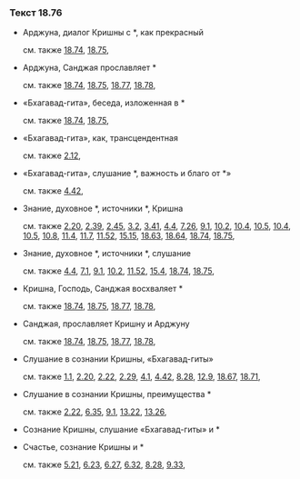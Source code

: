 ### Текст 18.76
	
- Арджуна, диалог Кришны с \*, как прекрасный

	см. также  [18.74](../18/1874.md),  [18.75](../18/1875.md), 
	
- Арджуна, Санджая прославляет \*

	см. также  [18.74](../18/1874.md),  [18.75](../18/1875.md),  [18.77](../18/1877.md),  [18.78](../18/1878.md), 
	
- «Бхагавад-гита», беседа, изложенная в \*

	см. также  [18.74](../18/1874.md),  [18.75](../18/1875.md), 
	
- «Бхагавад-гита», как, трансцендентная

	см. также  [2.12](../02/0212.md), 
	
- «Бхагавад-гита», слушание \*, важность и благо от \*»

	см. также  [4.42](../04/0442.md), 
	
- Знание, духовное \*, источники \*, Кришна

	см. также  [2.20](../02/0220.md),  [2.39](../02/0239.md),  [2.45](../02/0245.md),  [3.2](../03/0302.md),  [3.41](../03/0341.md),  [4.4](../04/0404.md),  [7.26](../07/0726.md),  [9.1](../09/0901.md),  [10.2](../10/1002.md),  [10.4](../10/1004.md),  [10.5](../10/1005.md),  [10.4](../10/1004.md),  [10.5](../10/1005.md),  [10.8](../10/1008.md),  [11.4](../11/1104.md),  [11.7](../11/1107.md),  [11.52](../11/1152.md),  [15.15](../15/1515.md),  [18.63](../18/1863.md),  [18.64](../18/1864.md),  [18.74](../18/1874.md),  [18.75](../18/1875.md), 
	
- Знание, духовное \*, источники \*, слушание

	см. также  [4.4](../04/0404.md),  [7.1](../07/0701.md),  [9.1](../09/0901.md),  [10.2](../10/1002.md),  [11.52](../11/1152.md),  [15.4](../15/1504.md),  [18.74](../18/1874.md),  [18.75](../18/1875.md), 
	
- Кришна, Господь, Санджая восхваляет \*

	см. также  [18.74](../18/1874.md),  [18.75](../18/1875.md),  [18.77](../18/1877.md),  [18.78](../18/1878.md), 
	
- Санджая, прославляет Кришну и Арджуну

	см. также  [18.74](../18/1874.md),  [18.75](../18/1875.md),  [18.77](../18/1877.md),  [18.78](../18/1878.md), 
	
- Слушание в сознании Кришны, «Бхагавад-гиты»

	см. также  [1.1](../01/0101.md),  [2.20](../02/0220.md),  [2.22](../02/0222.md),  [2.29](../02/0229.md),  [4.1](../04/0401.md),  [4.42](../04/0442.md),  [8.28](../08/0828.md),  [12.9](../12/1209.md),  [18.67](../18/1867.md),  [18.71](../18/1871.md), 
	
- Слушание в сознании Кришны, преимущества \*

	см. также  [2.22](../02/0222.md),  [6.35](../06/0635.md),  [9.1](../09/0901.md),  [13.22](../13/1322.md),  [13.26](../13/1326.md), 
	
- Сознание Кришны, слушание «Бхагавад-гиты» и \*

	
- Счастье, сознание Кришны и \*

	см. также  [5.21](../05/0521.md),  [6.23](../06/0623.md),  [6.27](../06/0627.md),  [6.32](../06/0632.md),  [8.28](../08/0828.md),  [9.33](../09/0933.md), 
